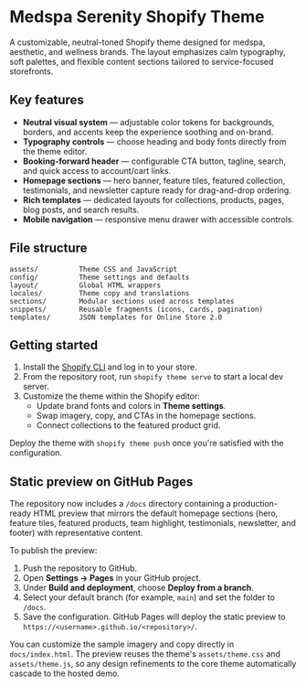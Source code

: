 # Medspa Serenity Shopify Theme

A customizable, neutral-toned Shopify theme designed for medspa, aesthetic, and wellness brands. The layout emphasizes calm typography, soft palettes, and flexible content sections tailored to service-focused storefronts.

## Key features

- **Neutral visual system** &mdash; adjustable color tokens for backgrounds, borders, and accents keep the experience soothing and on-brand.
- **Typography controls** &mdash; choose heading and body fonts directly from the theme editor.
- **Booking-forward header** &mdash; configurable CTA button, tagline, search, and quick access to account/cart links.
- **Homepage sections** &mdash; hero banner, feature tiles, featured collection, testimonials, and newsletter capture ready for drag-and-drop ordering.
- **Rich templates** &mdash; dedicated layouts for collections, products, pages, blog posts, and search results.
- **Mobile navigation** &mdash; responsive menu drawer with accessible controls.

## File structure

```
assets/          Theme CSS and JavaScript
config/          Theme settings and defaults
layout/          Global HTML wrappers
locales/         Theme copy and translations
sections/        Modular sections used across templates
snippets/        Reusable fragments (icons, cards, pagination)
templates/       JSON templates for Online Store 2.0
```

## Getting started

1. Install the [Shopify CLI](https://shopify.dev/docs/themes/tools/cli) and log in to your store.
2. From the repository root, run `shopify theme serve` to start a local dev server.
3. Customize the theme within the Shopify editor:
   - Update brand fonts and colors in **Theme settings**.
   - Swap imagery, copy, and CTAs in the homepage sections.
   - Connect collections to the featured product grid.

Deploy the theme with `shopify theme push` once you're satisfied with the configuration.

## Static preview on GitHub Pages

The repository now includes a `/docs` directory containing a production-ready HTML preview that mirrors the default homepage sections (hero, feature tiles, featured products, team highlight, testimonials, newsletter, and footer) with representative content.

To publish the preview:

1. Push the repository to GitHub.
2. Open **Settings → Pages** in your GitHub project.
3. Under **Build and deployment**, choose **Deploy from a branch**.
4. Select your default branch (for example, `main`) and set the folder to `/docs`.
5. Save the configuration. GitHub Pages will deploy the static preview to `https://<username>.github.io/<repository>/`.

You can customize the sample imagery and copy directly in `docs/index.html`. The preview reuses the theme's `assets/theme.css` and `assets/theme.js`, so any design refinements to the core theme automatically cascade to the hosted demo.

